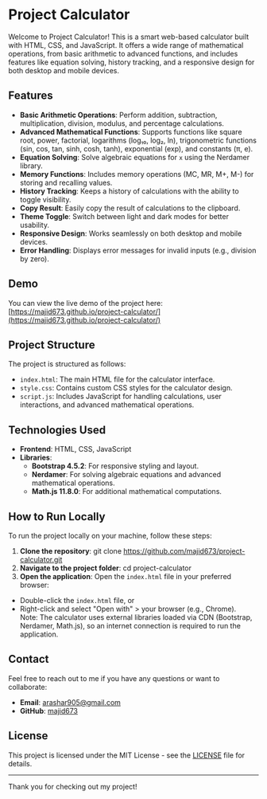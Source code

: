 # Project Calculator

Welcome to Project Calculator! This is a smart web-based calculator built with HTML, CSS, and JavaScript. It offers a wide range of mathematical operations, from basic arithmetic to advanced functions, and includes features like equation solving, history tracking, and a responsive design for both desktop and mobile devices.

## Features

- **Basic Arithmetic Operations**: Perform addition, subtraction, multiplication, division, modulus, and percentage calculations.
- **Advanced Mathematical Functions**: Supports functions like square root, power, factorial, logarithms (log₁₀, log₂, ln), trigonometric functions (sin, cos, tan, sinh, cosh, tanh), exponential (exp), and constants (π, e).
- **Equation Solving**: Solve algebraic equations for `x` using the Nerdamer library.
- **Memory Functions**: Includes memory operations (MC, MR, M+, M-) for storing and recalling values.
- **History Tracking**: Keeps a history of calculations with the ability to toggle visibility.
- **Copy Result**: Easily copy the result of calculations to the clipboard.
- **Theme Toggle**: Switch between light and dark modes for better usability.
- **Responsive Design**: Works seamlessly on both desktop and mobile devices.
- **Error Handling**: Displays error messages for invalid inputs (e.g., division by zero).

## Demo

You can view the live demo of the project here:  
[https://majid673.github.io/project-calculator/](https://majid673.github.io/project-calculator/)

## Project Structure

The project is structured as follows:

- `index.html`: The main HTML file for the calculator interface.
- `style.css`: Contains custom CSS styles for the calculator design.
- `script.js`: Includes JavaScript for handling calculations, user interactions, and advanced mathematical operations.

## Technologies Used

- **Frontend**: HTML, CSS, JavaScript
- **Libraries**:
  - **Bootstrap 4.5.2**: For responsive styling and layout.
  - **Nerdamer**: For solving algebraic equations and advanced mathematical operations.
  - **Math.js 11.8.0**: For additional mathematical computations.

## How to Run Locally

To run the project locally on your machine, follow these steps:

1. **Clone the repository**:  git clone https://github.com/majid673/project-calculator.git
2. **Navigate to the project folder**:   cd project-calculator
3. **Open the application**: Open the `index.html` file in your preferred browser:  
- Double-click the `index.html` file, or  
- Right-click and select "Open with" > your browser (e.g., Chrome).  
Note: The calculator uses external libraries loaded via CDN (Bootstrap, Nerdamer, Math.js), so an internet connection is required to run the application.

## Contact

Feel free to reach out to me if you have any questions or want to collaborate:

- **Email**: [arashar905@gmail.com](mailto:arashar905@gmail.com)
- **GitHub**: [majid673](https://github.com/majid673)

## License

This project is licensed under the MIT License - see the [LICENSE](LICENSE) file for details.

---

Thank you for checking out my project! 
